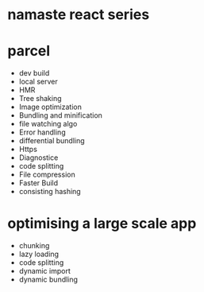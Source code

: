 # namaste react series

# parcel

- dev build
- local server
- HMR
- Tree shaking
- Image optimization
- Bundling and minification
- file watching algo
- Error handling
- differential bundling
- Https
- Diagnostice
- code splitting
- File compression
- Faster Build
- consisting hashing

# optimising a large scale app

- chunking
- lazy loading
- code splitting
- dynamic import
- dynamic bundling
